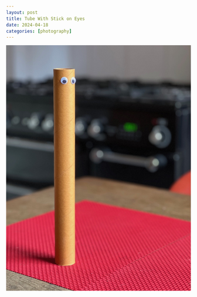```yaml
---
layout: post
title: Tube With Stick on Eyes
date: 2024-04-18
categories: [photography]
---
```


![Empty Kitchen Roll Tube With Stick on Eyes](/images/tube-with-stick-on-eyes.jpg)